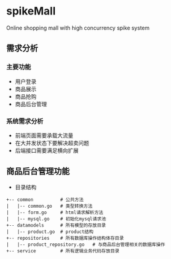 # spikeMall
 Online shopping mall with high concurrency spike system



## 需求分析

### 主要功能

* 用户登录
* 商品展示
* 商品抢购
* 商品后台管理



### 系统需求分析

* 前端页面需要承载大流量
* 在大并发状态下要解决超卖问题
* 后端接口需要满足横向扩展



## 商品后台管理功能

* 目录结构

```
+-- common			# 公共方法
|	|-- common.go	# 类型转换方法
|	|-- form.go		# html请求解析方法
|	|-- mysql.go	# 初始化mysql请求池
+-- datamodels		# 所有模型的存放目录
|	|-- product.go	# product结构
+-- repositories	# 所有数据库操作结构体存目录
|	|-- product_repository.go	# 与商品后台管理相关的数据库操作
+-- service			# 所有逻辑业务代码存放目录
```

 

